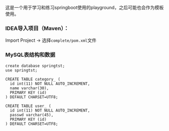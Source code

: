 这是一个用于学习和练习springboot使用的playground，之后可能也会作为模板使用。

### IDEA导入项目（Maven）：
Import Project -> 选择`complete/pom.xml`文件


### MySQL表结构和数据
```
create database springtst;
use springtst;

CREATE TABLE category_ (
  id int(11) NOT NULL AUTO_INCREMENT,
  name varchar(30),
  PRIMARY KEY (id)
) DEFAULT CHARSET=UTF8;

CREATE TABLE user_ (
  id int(11) NOT NULL AUTO_INCREMENT,
  passwd varchar(45),
  PRIMARY KEY (id)
) DEFAULT CHARSET=UTF8;

```